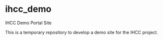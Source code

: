 # ihcc_demo
IHCC Demo Portal Site 

This is a temporary repository to develop a demo site for the IHCC project. 
